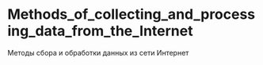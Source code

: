 # Methods_of_collecting_and_processing_data_from_the_Internet
Методы сбора и обработки данных из сети Интернет
